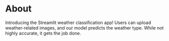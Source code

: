 # About
Introducing the Streamlit weather classification app! Users can upload weather-related images, and our model predicts the weather type. While not highly accurate, it gets the job done.
